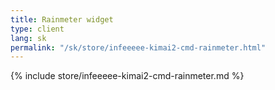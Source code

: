 ```yaml
---
title: Rainmeter widget
type: client
lang: sk
permalink: "/sk/store/infeeeee-kimai2-cmd-rainmeter.html"
---
```


{% include store/infeeeee-kimai2-cmd-rainmeter.md %}
